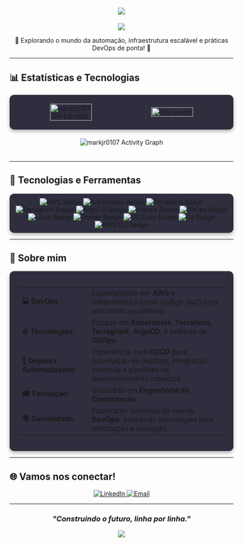 <h1 align="center">
  <a href="https://git.io/typing-svg">
    <img src="https://readme-typing-svg.demolab.com/?lines=Bem-vindo+ao+meu+GitHub!;Sou+Mark,+especialista+em+DevOps!&center=true&width=500&height=50">
  </a>
</h1>

<div align="center">
  <img src="https://capsule-render.vercel.app/api?type=waving&color=7B42BC&height=100&section=header"/>
</div>

<p align="center">🚀 Explorando o mundo da automação, infraestrutura escalável e práticas DevOps de ponta! 🚀</p>

---

## 📊 Estatísticas e Tecnologias

<div align="center" style="display: flex; gap: 20px; justify-content: center; align-items: center; padding: 20px; background: #2e2e3e; border-radius: 10px; box-shadow: 0 4px 8px rgba(0, 0, 0, 0.3);">
  <img src="https://github-readme-stats.vercel.app/api?username=markjr0107&show_icons=true&theme=dracula&hide_border=true" alt="markjr0107 GitHub stats" width="45%" style="border-radius: 10px;"/>
  <img src="https://github-readme-stats.vercel.app/api/top-langs/?username=markjr0107&hide_progress=true&theme=dracula&layout=compact&hide_border=true" alt="Top Langs" width="45%" style="border-radius: 10px;"/>
</div>

<div align="center" style="padding: 20px;">
  <img src="https://github-readme-activity-graph.vercel.app/graph?username=markjr0107&theme=dracula&bg_color=282a36&hide_border=true" alt="markjr0107 Activity Graph"/>
</div>

---

## 🚀 Tecnologias e Ferramentas

<div align="center" style="padding: 10px; background: #2e2e3e; border-radius: 10px; box-shadow: 0 4px 8px rgba(0, 0, 0, 0.3);">
  <img src="https://img.shields.io/badge/AWS-232F3E?style=for-the-badge&logo=amazon-aws&logoColor=white" alt="AWS Badge" />
  <img src="https://img.shields.io/badge/Kubernetes-326CE5?style=for-the-badge&logo=kubernetes&logoColor=white" alt="Kubernetes Badge" />
  <img src="https://img.shields.io/badge/Terraform-7B42BC?style=for-the-badge&logo=terraform&logoColor=white" alt="Terraform Badge" />
  <img src="https://img.shields.io/badge/Terragrunt-222222?style=for-the-badge&logo=terraform&logoColor=white" alt="Terragrunt Badge" />
  <img src="https://img.shields.io/badge/ArgoCD-EA4C89?style=for-the-badge&logo=argo&logoColor=white" alt="ArgoCD Badge" />
  <img src="https://img.shields.io/badge/Atlantis-02A7D8?style=for-the-badge&logo=terraform&logoColor=white" alt="Atlantis Badge" />
  <img src="https://img.shields.io/badge/GitOps-000000?style=for-the-badge&logo=git&logoColor=white" alt="GitOps Badge" />
  <img src="https://img.shields.io/badge/Linux-FCC624?style=for-the-badge&logo=linux&logoColor=black" alt="Linux Badge" />
  <img src="https://img.shields.io/badge/Docker-2496ED?style=for-the-badge&logo=docker&logoColor=white" alt="Docker Badge" />
  <img src="https://img.shields.io/badge/VS%20Code-007ACC?style=for-the-badge&logo=visual-studio-code&logoColor=white" alt="VS Code Badge" />
  <img src="https://img.shields.io/badge/Git-F05032?style=for-the-badge&logo=git&logoColor=white" alt="Git Badge" />
  <img src="https://img.shields.io/badge/AWS CLI-FF9900?style=for-the-badge&logo=amazon-aws&logoColor=white" alt="AWS CLI Badge" />
</div>

---

## 🌱 Sobre mim

<div align="center" style="padding: 20px; background: #2e2e3e; border-radius: 10px; box-shadow: 0 4px 8px rgba(0, 0, 0, 0.3);">
  <table align="center">
    <tr>
      <td><strong>💻 DevOps :</strong></td>
      <td>Especializado em <strong>AWS</strong> e infraestrutura como código (IaC) para ambientes escaláveis.</td>
    </tr>
    <tr>
      <td><strong>⚙️ Tecnologias:</strong></td>
      <td>Focado em <strong>Kubernetes</strong>, <strong>Terraform</strong>, <strong>Terragrunt</strong>, <strong>ArgoCD</strong>, e práticas de <strong>GitOps</strong>.</td>
    </tr>
    <tr>
      <td><strong>🚀 Deploys Automatizados:</strong></td>
      <td>Experiência com <strong>CI/CD</strong> para automação de deploys, integração contínua e pipelines de desenvolvimento robustos.</td>
    </tr>
    <tr>
      <td><strong>🎓 Formação:</strong></td>
      <td>Graduado em <strong>Engenharia da Computação</strong>.</td>
    </tr>
    <tr>
      <td><strong>🌍 Curiosidade:</strong></td>
      <td>Explorador contínuo do mundo <strong>DevOps</strong>, buscando tecnologias para otimização e inovação.</td>
    </tr>
  </table>
</div>

---

## 🌐 Vamos nos conectar!

<div align="center">
  <a href="https://www.linkedin.com/in/mark-davis-júnior" target="_blank">
    <img src="https://img.shields.io/badge/LinkedIn-0A66C2?style=for-the-badge&logo=linkedin&logoColor=white" alt="LinkedIn">
  </a>
  <a href="mailto:markdavisjr01@gmail.com" target="_blank">
    <img src="https://img.shields.io/badge/Email-D14836?style=for-the-badge&logo=gmail&logoColor=white" alt="Email">
  </a>
</div>

---

<div align="center">
  <h3><em> "Construindo o futuro, linha por linha." </em></h3>
</div>

<div align="center">
  <img src="https://capsule-render.vercel.app/api?type=waving&color=7B42BC&height=100&section=footer"/>
</div>
